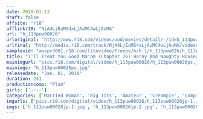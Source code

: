 ```yaml
---
date: 2019-01-13
draft: false
affsite: "r18"
afflinkr18: "NjA4LjEuMS4xLjAuMC4wLjAuMA"
url: "h_113puw00026"
urloriginal: "http://www.r18.com/videos/vod/movies/detail/-/id=h_113puw00026"
urlfinal: "http://media.r18.com/track/NjA4LjEuMS4xLjAuMC4wLjAuMA/videos/vod/movies/detail/-/id=h_113puw00026"
samplevid: "awspv3001.r18.com/litevideo/freepv/h/h_1/h_113puw026/h_113puw026_dmb_w.mp4"
title: "I'll Treat You Good Ma'am (Chapter 26) Horny And Naughty Housewives (10 Ladies)"
mainimgurl: "pics.r18.com/digital/video/h_113puw00026/h_113puw00026ps.jpg"
mainimgs: "h_113puw00026ps.jpg"
releasedate: "Jan. 01, 2018"
duration: 241
productioncomp: "Plum"
girls: ['----']
categories: ['Married Woman', 'Big Tits', 'Amateur', 'Creampie', 'Compilation', 'Over 4 Hours']
imgurls: ['pics.r18.com/digital/video/h_113puw00026/h_113puw00026jp-1.jpg', 'pics.r18.com/digital/video/h_113puw00026/h_113puw00026jp-2.jpg', 'pics.r18.com/digital/video/h_113puw00026/h_113puw00026jp-3.jpg', 'pics.r18.com/digital/video/h_113puw00026/h_113puw00026jp-4.jpg', 'pics.r18.com/digital/video/h_113puw00026/h_113puw00026jp-5.jpg', 'pics.r18.com/digital/video/h_113puw00026/h_113puw00026jp-6.jpg', 'pics.r18.com/digital/video/h_113puw00026/h_113puw00026jp-7.jpg', 'pics.r18.com/digital/video/h_113puw00026/h_113puw00026jp-8.jpg', 'pics.r18.com/digital/video/h_113puw00026/h_113puw00026jp-9.jpg', 'pics.r18.com/digital/video/h_113puw00026/h_113puw00026jp-10.jpg', 'pics.r18.com/digital/video/h_113puw00026/h_113puw00026jp-11.jpg', 'pics.r18.com/digital/video/h_113puw00026/h_113puw00026jp-12.jpg', 'pics.r18.com/digital/video/h_113puw00026/h_113puw00026jp-13.jpg', 'pics.r18.com/digital/video/h_113puw00026/h_113puw00026jp-14.jpg', 'pics.r18.com/digital/video/h_113puw00026/h_113puw00026jp-15.jpg', 'pics.r18.com/digital/video/h_113puw00026/h_113puw00026jp-16.jpg', 'pics.r18.com/digital/video/h_113puw00026/h_113puw00026jp-17.jpg', 'pics.r18.com/digital/video/h_113puw00026/h_113puw00026jp-18.jpg', 'pics.r18.com/digital/video/h_113puw00026/h_113puw00026jp-19.jpg', 'pics.r18.com/digital/video/h_113puw00026/h_113puw00026jp-20.jpg']
imgs: ['h_113puw00026jp-1.jpg', 'h_113puw00026jp-2.jpg', 'h_113puw00026jp-3.jpg', 'h_113puw00026jp-4.jpg', 'h_113puw00026jp-5.jpg', 'h_113puw00026jp-6.jpg', 'h_113puw00026jp-7.jpg', 'h_113puw00026jp-8.jpg', 'h_113puw00026jp-9.jpg', 'h_113puw00026jp-10.jpg', 'h_113puw00026jp-11.jpg', 'h_113puw00026jp-12.jpg', 'h_113puw00026jp-13.jpg', 'h_113puw00026jp-14.jpg', 'h_113puw00026jp-15.jpg', 'h_113puw00026jp-16.jpg', 'h_113puw00026jp-17.jpg', 'h_113puw00026jp-18.jpg', 'h_113puw00026jp-19.jpg', 'h_113puw00026jp-20.jpg']
---
```

